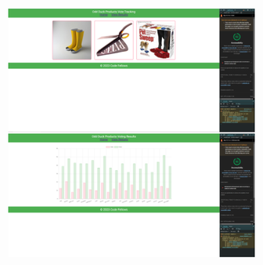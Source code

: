 ![Voting Page](https://raw.githubusercontent.com/Jnez405/lab14-chartpg/main/img/L14SS1.png)
![Chart Page](https://raw.githubusercontent.com/Jnez405/lab14-chartpg/main/img/L14SS2.png)
